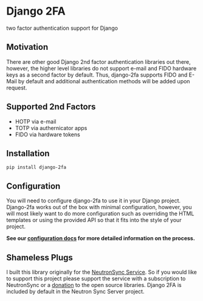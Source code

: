 # Django 2FA

two factor authentication support for Django

## Motivation

There are other good Django 2nd factor authentication libraries out there, however, the higher level libraries do not support e-mail and FIDO hardware keys as a second factor by default. Thus, django-2fa supports FIDO and E-Mail by default and additional authentication methods will be added upon request.

## Supported 2nd Factors

- HOTP via e-mail
- TOTP via authernicator apps
- FIDO via hardware tokens

## Installation

`pip install django-2fa`

## Configuration

You will need to configure django-2fa to use it in your Django project. Django-2fa works out of the box with minimal configuration, however, you will most likely want to do more configuration such as overriding the HTML templates or using the provided API so that it fits into the style of your project.

**See our [configuration docs](https://github.com/neutron-sync/django-2fa/blob/main/docs/config.md) for more detailed information on the process.**

## Shameless Plugs

I built this library originally for the [NeutronSync Service](https://www.neutronsync.com/). So if you would like to support this project please support the service with a subscription to NeutronSync or a [donation](https://github.com/sponsors/neutron-sync) to the open source libraries. Django 2FA is included by default in the Neutron Sync Server project.
